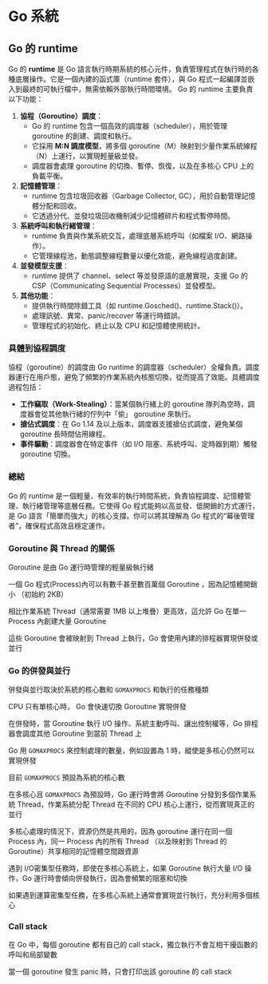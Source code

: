 # Go 系統

## Go 的 runtime

Go 的 **runtime** 是 Go 語言執行時期系統的核心元件，負責管理程式在執行時的各種底層操作。它是一個內建的函式庫（runtime 套件），與 Go 程式一起編譯並嵌入到最終的可執行檔中，無需依賴外部執行時間環境。 Go 的 runtime 主要負責以下功能：

1. **協程（Goroutine）調度**：
    - Go 的 runtime 包含一個高效的調度器（scheduler），用於管理 goroutine 的創建、調度和執行。
    - 它採用 **M:N 調度模型**，將多個 goroutine（M）映射到少量作業系統線程（N）上運行，以實現輕量級並發。
    - 調度器會處理 goroutine 的切換、暫停、恢復，以及在多核心 CPU 上的負載平衡。
2. **記憶體管理**：
    - runtime 包含垃圾回收器（Garbage Collector, GC），用於自動管理記憶體分配和回收。
    - 它透過分代、並發垃圾回收機制減少記憶體碎片和程式暫停時間。
3. **系統呼叫和執行緒管理**：
    - runtime 負責與作業系統交互，處理底層系統呼叫（如檔案 I/O、網路操作）。
    - 它管理線程池，動態調整線程數量以優化效能，避免線程過度創建。
4. **並發模型支援**：
    - runtime 提供了 channel、select 等並發原語的底層實現，支援 Go 的 CSP（Communicating Sequential Processes）並發模型。
5. **其他功能**：
    - 提供執行時間除錯工具（如 runtime.Gosched()、runtime.Stack()）。
    - 處理訊號、異常、panic/recover 等運行時錯誤。
    - 管理程式的初始化、終止以及 CPU 和記憶體使用統計。

### 具體到協程調度

協程（goroutine）的調度由 Go runtime 的調度器（scheduler）全權負責。調度器運行在用戶態，避免了頻繁的作業系統內核態切換，從而提高了效能。具體調度過程包括：

- **工作竊取（Work-Stealing）**：當某個執行緒上的 goroutine 隊列為空時，調度器會從其他執行緒的佇列中「偷」 goroutine 來執行。
- **搶佔式調度**：在 Go 1.14 及以上版本，調度器支援搶佔式調度，避免某個 goroutine 長時間佔用線程。
- **事件驅動**：調度器會在特定事件（如 I/O 阻塞、系統呼叫、定時器到期）觸發 goroutine 切換。

### 總結

Go 的 runtime 是一個輕量、有效率的執行時間系統，負責協程調度、記憶體管理、執行緒管理等底層任務。它使得 Go 程式能夠以高並發、低開銷的方式運行，是 Go 語言「簡單而強大」的核心支撐。你可以將其理解為 Go 程式的“幕後管理者”，確保程式高效且穩定運作。

### Goroutine 與 Thread 的關係

Goroutine 是由 Go 運行時管理的輕量級執行緒

一個 Go 程式(Process)內可以有數千甚至數百萬個 Goroutine ，因為記憶體開銷小 （初始約 2KB）

相比作業系統 Thread（通常需要 1MB 以上堆疊）更高效，這允許 Go 在單一 Process 內創建大量 Goroutine

這些 Goroutine 會被映射到 Thread 上執行，Go 會使用內建的排程器實現併發或並行

### Go 的併發與並行

併發與並行取決於系統的核心數和 `GOMAXPROCS` 和執行的任務種類

CPU 只有單核心時， Go 會快速切換 Goroutine  實現併發

在併發時，當 Goroutine 執行 I/O 操作、系統主動呼叫、讓出控制權等，Go 排程器會調度其他 Goroutine 到當前 Thread 上

Go 用 `GOMAXPROCS` 來控制處理的數量，例如設置為 1 時，縱使是多核心仍然可以實現併發

目前 `GOMAXPROCS`  預設為系統的核心數

在多核心且 `GOMAXPROCS`  為預設時，Go 運行時會將 Goroutine 分發到多個作業系統 Thread，作業系統分配 Thread 在不同的 CPU 核心上運行，從而實現真正的並行

多核心處理的情況下，資源仍然是共用的，因為 goroutine 運行在同一個 Process 內，同一 Process 內的所有 Thread （以及映射到 Thread 的 Goroutine）共享相同的記憶體空間跟資源

遇到 I/O密集型任務時，即使在多核心系統上，如果 Goroutine 執行大量 I/O 操作，Go 運行時會傾向併發執行，因為會頻繁的阻塞和切換

如果遇到運算密集型任務，在多核心系統上通常會實現並行執行，充分利用多個核心

### Call stack

在 Go 中，每個 goroutine 都有自己的 call stack，獨立執行不會互相干擾函數的呼叫和局部變數

當一個 goroutine 發生 panic 時，只會打印出該 goroutine 的 call stack